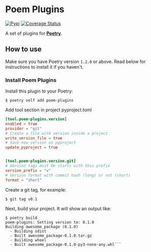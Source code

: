 # Poem Plugins

[![Pypi](https://img.shields.io/pypi/v/poem-plugins?color=%2334D058&label=pypi%20package)](https://pypi.org/project/poem-plugins)
[![Coverage Status](https://coveralls.io/repos/github/Alviner/poem-plugins/badge.svg?branch=main)](https://coveralls.io/github/Alviner/poem-plugins?branch=main)

A set of plugins for [**Poetry**](https://python-poetry.org/).

## How to use
Make sure you have Poetry version `1.2.0` or above. Read below for instructions to install it if you haven't.

### Install Poem Plugins

Install this plugin to your Poetry:

```console
$ poetry self add poem-plugins
```

Add tool section in project pyproject.toml

```toml
[tool.poem-plugins.version]
enabled = true
provider = "git"
# Create a file with version inside a project
write_version_file = true
# Save new version on pyproject
update_pyproject = true


[tool.poem-plugins.version.git]
# Version tags must be starts with this prefix
version_prefix = "v"
# Version format with commit hash (long) or not (short)
format = "short"
```

Create a git tag, for example:

```console
$ git tag v0.1
```

Next, build your project. It will show an output like:

```console
$ poetry build
poem-plugins: Setting version to: 0.1.0
Building awesome_package (0.1.0)
  - Building sdist
  - Built awesome_package-0.1.0.tar.gz
  - Building wheel
  - Built awesome_package-0.1.0-py3-none-any.whl```
```
